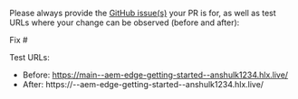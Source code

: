 Please always provide the [GitHub issue(s)](../issues) your PR is for, as well as test URLs where your change can be observed (before and after):

Fix #<gh-issue-id>

Test URLs:
- Before: https://main--aem-edge-getting-started--anshulk1234.hlx.live/
- After: https://<branch>--aem-edge-getting-started--anshulk1234.hlx.live/
